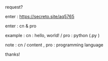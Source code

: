 request?

enter : https://secreto.site/aq5765

enter : cn & pro 

example : cn : hello, world! / pro : python (.py )

note : cn / content , pro : programming language

thanks!
